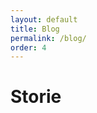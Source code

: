 ```yaml
---
layout: default
title: Blog
permalink: /blog/
order: 4
---
```


<div>
  <h1 class="header center">Storie</h1>
</div>
